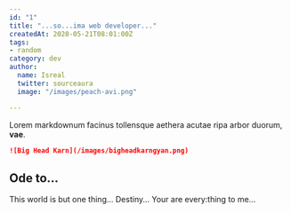 ```yaml
---
id: "1"
title: "...so...ima web developer..."
createdAt: 2020-05-21T08:01:00Z
tags:
- random
category: dev
author:
  name: Isreal
  twitter: sourceaura
  image: "/images/peach-avi.png"

---
```

Lorem markdownum facinus tollensque aethera acutae ripa arbor duorum, **vae**.

<!--more-->

```md
![Big Head Karn](/images/bigheadkarngyan.png)
```

<!-- Destiny's Photo(s) -->
Ode to...
-

This world is but one thing...
Destiny...
Your are every:thing to me...

<!-- \[est inquirit\]: http://nulloet.net/
\[linguaque inmoritur\]: http://raptadivamque.net/ -->